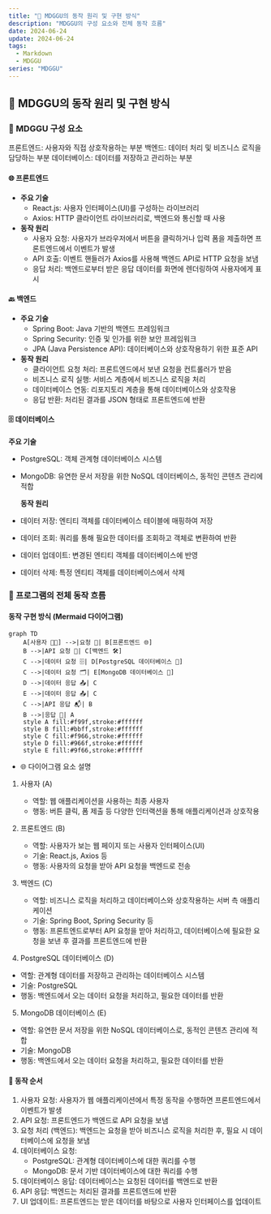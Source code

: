 ```yaml
---
title: "🌟 MDGGU의 동작 원리 및 구현 방식"
description: "MDGGU의 구성 요소와 전체 동작 흐름"
date: 2024-06-24
update: 2024-06-24
tags:
  - Markdown
  - MDGGU
series: "MDGGU"
---
```


## 🌟 MDGGU의 동작 원리 및 구현 방식

### 🧩 MDGGU 구성 요소

프론트엔드: 사용자와 직접 상호작용하는 부분
백엔드: 데이터 처리 및 비즈니스 로직을 담당하는 부분
데이터베이스: 데이터를 저장하고 관리하는 부분

#### 🌐 프론트엔드

- **주요 기술**
  - React.js: 사용자 인터페이스(UI)를 구성하는 라이브러리
  - Axios: HTTP 클라이언트 라이브러리로, 백엔드와 통신할 때 사용
- **동작 원리**
  - 사용자 요청: 사용자가 브라우저에서 버튼을 클릭하거나 입력 폼을 제출하면 프론트엔드에서 이벤트가 발생
  - API 호출: 이벤트 핸들러가 Axios를 사용해 백엔드 API로 HTTP 요청을 보냄
  - 응답 처리: 백엔드로부터 받은 응답 데이터를 화면에 렌더링하여 사용자에게 표시

#### 🔙 백엔드

- **주요 기술**
  - Spring Boot: Java 기반의 백엔드 프레임워크
  - Spring Security: 인증 및 인가를 위한 보안 프레임워크
  - JPA (Java Persistence API): 데이터베이스와 상호작용하기 위한 표준 API
- **동작 원리**
  - 클라이언트 요청 처리: 프론트엔드에서 보낸 요청을 컨트롤러가 받음
  - 비즈니스 로직 실행: 서비스 계층에서 비즈니스 로직을 처리
  - 데이터베이스 연동: 리포지토리 계층을 통해 데이터베이스와 상호작용
  - 응답 반환: 처리된 결과를 JSON 형태로 프론트엔드에 반환

#### 🗄️ 데이터베이스

**주요 기술**

- PostgreSQL: 객체 관계형 데이터베이스 시스템
- MongoDB: 유연한 문서 저장을 위한 NoSQL 데이터베이스, 동적인 콘텐츠 관리에 적합

  **동작 원리**

- 데이터 저장: 엔티티 객체를 데이터베이스 테이블에 매핑하여 저장
- 데이터 조회: 쿼리를 통해 필요한 데이터를 조회하고 객체로 변환하여 반환
- 데이터 업데이트: 변경된 엔티티 객체를 데이터베이스에 반영
- 데이터 삭제: 특정 엔티티 객체를 데이터베이스에서 삭제

### 🌟 프로그램의 전체 동작 흐름

#### 동작 구현 방식 (Mermaid 다이어그램)

```mermaid
graph TD
    A[사용자 🧑‍💻] -->|요청 📩| B[프론트엔드 🌐]
    B -->|API 요청 🔄| C[백엔드 🛠️]
    C -->|데이터 요청 🗄️| D[PostgreSQL 데이터베이스 🐘]
    C -->|데이터 요청 🗂️| E[MongoDB 데이터베이스 🍃]
    D -->|데이터 응답 📤| C
    E -->|데이터 응답 📤| C
    C -->|API 응답 📬| B
    B -->|응답 📡| A
    style A fill:#f99f,stroke:#ffffff
    style B fill:#bbff,stroke:#ffffff
    style C fill:#f966,stroke:#ffffff
    style D fill:#966f,stroke:#ffffff
    style E fill:#9f66,stroke:#ffffff
```

- 🌐 다이어그램 요소 설명

1. 사용자 (A)

   - 역할: 웹 애플리케이션을 사용하는 최종 사용자
   - 행동: 버튼 클릭, 폼 제출 등 다양한 인터랙션을 통해 애플리케이션과 상호작용

2. 프론트엔드 (B)

   - 역할: 사용자가 보는 웹 페이지 또는 사용자 인터페이스(UI)
   - 기술: React.js, Axios 등
   - 행동: 사용자의 요청을 받아 API 요청을 백엔드로 전송

3. 백엔드 (C)

   - 역할: 비즈니스 로직을 처리하고 데이터베이스와 상호작용하는 서버 측 애플리케이션
   - 기술: Spring Boot, Spring Security 등
   - 행동: 프론트엔드로부터 API 요청을 받아 처리하고, 데이터베이스에 필요한 요청을 보낸 후 결과를 프론트엔드에 반환

4. PostgreSQL 데이터베이스 (D)

- 역할: 관계형 데이터를 저장하고 관리하는 데이터베이스 시스템
- 기술: PostgreSQL
- 행동: 백엔드에서 오는 데이터 요청을 처리하고, 필요한 데이터를 반환

5. MongoDB 데이터베이스 (E)

- 역할: 유연한 문서 저장을 위한 NoSQL 데이터베이스로, 동적인 콘텐츠 관리에 적합
- 기술: MongoDB
- 행동: 백엔드에서 오는 데이터 요청을 처리하고, 필요한 데이터를 반환

#### 📝 동작 순서

1. 사용자 요청: 사용자가 웹 애플리케이션에서 특정 동작을 수행하면 프론트엔드에서 이벤트가 발생
2. API 요청: 프론트엔드가 백엔드로 API 요청을 보냄
3. 요청 처리 (백엔드): 백엔드는 요청을 받아 비즈니스 로직을 처리한 후, 필요 시 데이터베이스에 요청을 보냄
4. 데이터베이스 요청:
   - PostgreSQL: 관계형 데이터베이스에 대한 쿼리를 수행
   - MongoDB: 문서 기반 데이터베이스에 대한 쿼리를 수행
5. 데이터베이스 응답: 데이터베이스는 요청된 데이터를 백엔드로 반환
6. API 응답: 백엔드는 처리된 결과를 프론트엔드에 반환
7. UI 업데이트: 프론트엔드는 받은 데이터를 바탕으로 사용자 인터페이스를 업데이트
